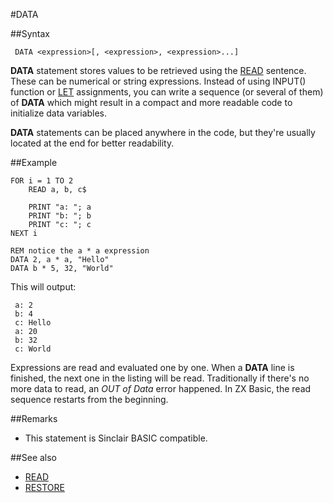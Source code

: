 #DATA

##Syntax
```
 DATA <expression>[, <expression>, <expression>...] 
```

**DATA** statement stores values to be retrieved using the [READ](read.md) sentence. These can be numerical or string expressions.
Instead of using INPUT() function or [LET](let.md) assignments, you can write a sequence (or several of them) of **DATA** 
which might result in a compact and more readable code to initialize data variables.

**DATA** statements can be placed anywhere in the code, but they're usually located at the end for better readability.

##Example

```
FOR i = 1 TO 2
    READ a, b, c$

    PRINT "a: "; a
    PRINT "b: "; b
    PRINT "c: "; c
NEXT i

REM notice the a * a expression
DATA 2, a * a, "Hello"
DATA b * 5, 32, "World"
```

This will output:

```
 a: 2
 b: 4
 c: Hello
 a: 20
 b: 32
 c: World

```
Expressions are read and evaluated one by one. When a **DATA** line is finished, the next one in the listing will be read.
Traditionally if there's no more data to read, an _OUT of Data_ error happened. In ZX Basic, the read sequence restarts from the beginning.

##Remarks
* This statement is Sinclair BASIC compatible.

##See also
* [READ](read.md)
* [RESTORE](restore.md)
